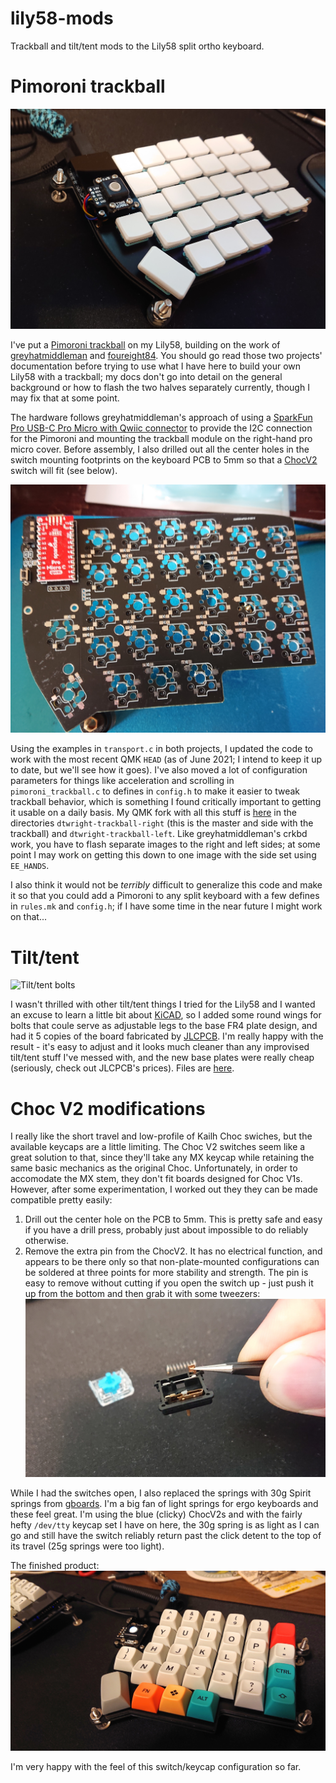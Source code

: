 # lily58-mods
Trackball and tilt/tent mods to the Lily58 split ortho keyboard.

# Pimoroni trackball
![Finished Pimoroni trackball](./imgs/pimoroni_complete.jpg)

I've put a [Pimoroni trackball](https://shop.pimoroni.com/products/trackball-breakout) on my Lily58, building on the work of 
[greyhatmiddleman](https://github.com/greyhatmiddleman/crkbd-pimoroni-trackball) and [foureight84](https://github.com/foureight84/sofle-keyboard-pimoroni). You should go read those two projects' documentation before trying to use what I have here to build your own Lily58 with a trackball; my docs don't go into detail on the general background or how to flash the two halves separately currently, though I may fix that at some point.

The hardware follows greyhatmiddleman's approach of using a [SparkFun Pro USB-C Pro Micro with Qwiic connector](https://www.sparkfun.com/products/15795)
to provide the I2C connection for the Pimoroni and mounting the trackball module on the right-hand pro micro cover. Before assembly, I also drilled out all 
the center holes in the switch mounting footprints on the keyboard PCB to 5mm so that a 
[ChocV2](https://www.kailhswitch.com/mechanical-keyboard-switches/key-switches/kailh-low-profile-switch-choc-v2.html) switch will fit (see below).

![Mounted Sparkfun Pro Micro](./imgs/sparkfun_mounted.jpg)

Using the examples in `transport.c` in both 
projects, I updated the code to work with the most recent QMK `HEAD` (as of June 2021; I intend to keep it up to date, but we'll see how it goes). 
I've also moved a lot of configuration parameters for things like acceleration
and scrolling in `pimoroni_trackball.c` to defines in `config.h` to make it easier to tweak trackball behavior, which is something I found critically
important to getting it usable on a daily basis. My QMK fork with all this stuff is 
[here](https://github.com/dtwright/qmk_firmware/tree/dtwright-lily58-pimoroni/keyboards/lily58/keymaps) in the directories `dtwright-trackball-right` 
(this is the master and side with the trackball) and `dtwright-trackball-left`. 
Like greyhatmiddleman's crkbd work, you have to flash separate images to the right and left sides; at some point I may work on getting this down to one
image with the side set using `EE_HANDS`.

I also think it would not be *terribly* difficult to generalize this code and make it so that you could add a Pimoroni to any split keyboard with a few
defines in `rules.mk` and `config.h`; if I have some time in the near future I might work on that...

# Tilt/tent
![Tilt/tent bolts](./imgs/tilt_tent.jpg)

I wasn't thrilled with other tilt/tent things I tried for the Lily58 and I wanted an excuse to learn a little bit about [KiCAD](https://kicad.org), so I 
added some round wings for bolts that coule serve as adjustable legs to the base FR4 plate design, and had it 5 copies of the board fabricated by 
[JLCPCB](https://jlcpcb.com). I'm really happy with the result - it's easy to adjust and it looks much cleaner than any improvised tilt/tent stuff I've 
messed with, and the new base plates were really cheap (seriously, check out JLCPCB's prices). Files are [here](https://github.com/dtwright/Lily58/tree/master/Pro/Case).

# Choc V2 modifications
I really like the short travel and low-profile of Kailh Choc swiches, but the available keycaps are a little limiting. The Choc V2 switches seem
like a great solution to that, since they'll take any MX keycap while retaining the same basic mechanics as the original Choc. Unfortunately, in 
order to accomodate the MX stem, they don't fit boards designed for Choc V1s. However, after some experimentation, I worked out they they can
be made compatible pretty easily:
1. Drill out the center hole on the PCB to 5mm. This is pretty safe and easy if you have a drill press, probably just about impossible to do reliably
otherwise.
2. Remove the extra pin from the ChocV2. It has no electrical function, and appears to be there only so that non-plate-mounted configurations 
can be soldered at three points for more stability and strength. The pin is easy to remove without cutting if you open the switch up - just push it 
up from the bottom and then grab it with some tweezers:
![ChocV2 3rd pin removal](./imgs/chocv2_pin_detail.jpg)

While I had the switches open, I also replaced the springs with 30g Spirit springs from [gboards](https://www.gboards.ca/). I'm a big fan of light
springs for ergo keyboards and these feel great. I'm using the blue (clicky) ChocV2s and with the fairly hefty `/dev/tty` keycap set I have on here, 
the 30g spring is as light as I can go and still have the switch reliably return past the click detent to the top of its travel 
(25g springs were too light).

The finished product:
![ChocV2 Lily58](./imgs/chocv2_final.jpg)

I'm very happy with the feel of this switch/keycap configuration so far.
